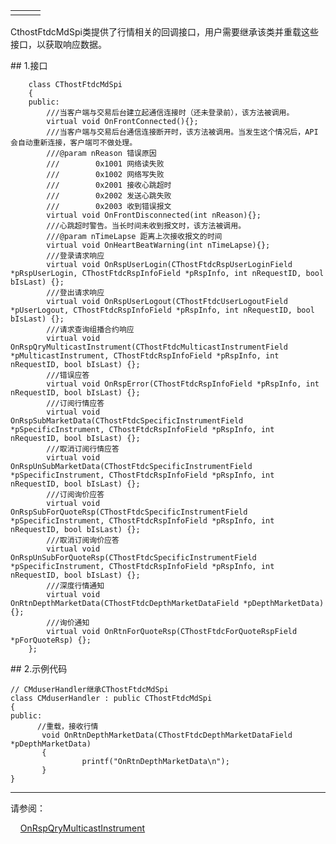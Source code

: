 <table border="0" cellspacing="0" class="square-block" id=""><tbody border="0"><tr border="0"><td class="square-block-left"></td><td class="square-block-content"><div>

</div></td><td class="square-block-right"></td></tr></tbody></table>
<p>CthostFtdcMdSpi类提供了行情相关的回调接口，用户需要继承该类并重载这些接口，以获取响应数据。</p>
<span class="anchor" id="73686b0d-ef80-415f-bcd7-e299250ce4a9"></span>
## 1.接口
<pre><code>    class CThostFtdcMdSpi
    {
    public:
        ///当客户端与交易后台建立起通信连接时（还未登录前），该方法被调用。
        virtual void OnFrontConnected(){};
        ///当客户端与交易后台通信连接断开时，该方法被调用。当发生这个情况后，API会自动重新连接，客户端可不做处理。
        ///@param nReason 错误原因
        ///        0x1001 网络读失败
        ///        0x1002 网络写失败
        ///        0x2001 接收心跳超时
        ///        0x2002 发送心跳失败
        ///        0x2003 收到错误报文
        virtual void OnFrontDisconnected(int nReason){};
        ///心跳超时警告。当长时间未收到报文时，该方法被调用。
        ///@param nTimeLapse 距离上次接收报文的时间
        virtual void OnHeartBeatWarning(int nTimeLapse){};
        ///登录请求响应
        virtual void OnRspUserLogin(CThostFtdcRspUserLoginField *pRspUserLogin, CThostFtdcRspInfoField *pRspInfo, int nRequestID, bool bIsLast) {};
        ///登出请求响应
        virtual void OnRspUserLogout(CThostFtdcUserLogoutField *pUserLogout, CThostFtdcRspInfoField *pRspInfo, int nRequestID, bool bIsLast) {};
        ///请求查询组播合约响应
        virtual void OnRspQryMulticastInstrument(CThostFtdcMulticastInstrumentField *pMulticastInstrument, CThostFtdcRspInfoField *pRspInfo, int nRequestID, bool bIsLast) {};
        ///错误应答
        virtual void OnRspError(CThostFtdcRspInfoField *pRspInfo, int nRequestID, bool bIsLast) {};
        ///订阅行情应答
        virtual void OnRspSubMarketData(CThostFtdcSpecificInstrumentField *pSpecificInstrument, CThostFtdcRspInfoField *pRspInfo, int nRequestID, bool bIsLast) {};
        ///取消订阅行情应答
        virtual void OnRspUnSubMarketData(CThostFtdcSpecificInstrumentField *pSpecificInstrument, CThostFtdcRspInfoField *pRspInfo, int nRequestID, bool bIsLast) {};
        ///订阅询价应答
        virtual void OnRspSubForQuoteRsp(CThostFtdcSpecificInstrumentField *pSpecificInstrument, CThostFtdcRspInfoField *pRspInfo, int nRequestID, bool bIsLast) {};
        ///取消订阅询价应答
        virtual void OnRspUnSubForQuoteRsp(CThostFtdcSpecificInstrumentField *pSpecificInstrument, CThostFtdcRspInfoField *pRspInfo, int nRequestID, bool bIsLast) {};
        ///深度行情通知
        virtual void OnRtnDepthMarketData(CThostFtdcDepthMarketDataField *pDepthMarketData) {};
        ///询价通知
        virtual void OnRtnForQuoteRsp(CThostFtdcForQuoteRspField *pForQuoteRsp) {};
    };
</code></pre>
<span class="anchor" id="1882a4d7-21e7-4821-b3a3-bb38818e5e09"></span>
## 2.示例代码
<pre><code>// CMduserHandler继承CThostFtdcMdSpi
class CMduserHandler : public CThostFtdcMdSpi    
{ 
public:
      //重载，接收行情
       void OnRtnDepthMarketData(CThostFtdcDepthMarketDataField *pDepthMarketData)
       {
                printf("OnRtnDepthMarketData\n");
       }
}
</code></pre>
<div class="sub-links-list" style="text-indent:0px;"><hr class="SubLinksListLine"/>
<p class="sub-links-list-header">请参阅：</p>
<p class="sub-links-paragraph">    <a class="sub-links-action" href="../ONRSPQRYMULTICASTINSTRUMENT/">OnRspQryMulticastInstrument</a></p>
</div>
